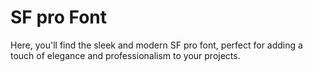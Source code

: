 # SF pro Font
Here, you'll find the sleek and modern SF pro font, perfect for adding a touch of elegance and professionalism to your projects.

